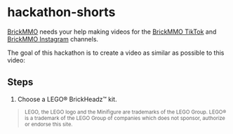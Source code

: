 # hackathon-shorts

<style>@import url("//readme.codeadam.ca/readme.css");</style>

[BrickMMO](http://brickmmo.com/) needs your help making videos for the [BrickMMO TikTok](https://www.tiktok.com/@brickmmo) and [BrickMMO Instagram](https://www.instagram.com/brickmmo) channels. 

The goal of this hackathon is to create a video as similar as  possible to this video:



## Steps

1) Choose a LEGO® BrickHeadz™ kit.



> <small>LEGO, the LEGO logo and the Minifigure are trademarks of the LEGO Group.
> LEGO® is a trademark of the LEGO Group of companies which does not sponsor, authorize or endorse this site.</small>
